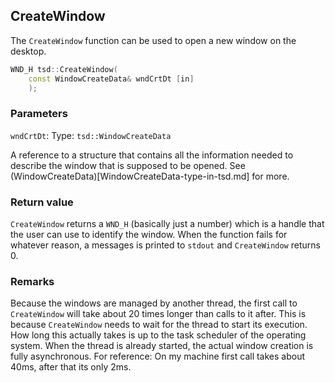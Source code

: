 ## CreateWindow
The `CreateWindow` function can be used to open a new window on the desktop.

```C++
WND_H tsd::CreateWindow(
    const WindowCreateData& wndCrtDt [in]
    );
```

### Parameters
`wndCrtDt`:
Type: `tsd::WindowCreateData`

A reference to a structure that contains all the information needed to describe the window that is supposed to be opened. See (WindowCreateData)[WindowCreateData-type-in-tsd.md] for more.

### Return value
`CreateWindow` returns a `WND_H` (basically just a number) which is a handle that the user can use to identify the window. When the function fails for whatever reason, a messages is printed to `stdout` and `CreateWindow` returns 0.

### Remarks
Because the windows are managed by another thread, the first call to `CreateWindow` will take about 20 times longer than calls to it after. This is because `CreateWindow` needs to wait for the thread to start its execution. How long this actually takes is up to the task scheduler of the operating system. When the thread is already started, the actual window creation is fully asynchronous. For reference: On my machine first call takes about 40ms, after that its only 2ms.
